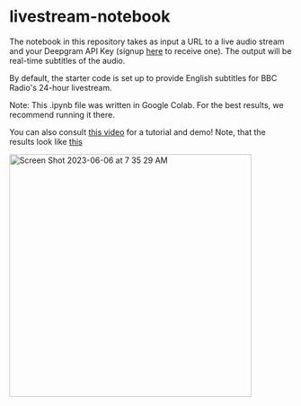 # livestream-notebook

The notebook in this repository takes as input a URL to a live audio stream and your Deepgram API Key (signup [here](https://console.deepgram.com/signup?utm_source=youtube) to receive one). The output will be real-time subtitles of the audio.

By default, the starter code is set up to provide English subtitles for BBC Radio's 24-hour livestream.

Note: This .ipynb file was written in Google Colab. For the best results, we recommend running it there.

You can also consult [this video](https://www.youtube.com/watch?v=dq4AiiiaAsY) for a tutorial and demo! Note, that the results look like [this](https://youtu.be/dq4AiiiaAsY?t=195)



<img width="431" alt="Screen Shot 2023-06-06 at 7 35 29 AM" src="https://github.com/deepgram-devs/livestream-notebook/assets/57232352/bd5230b0-91e3-4033-a187-3b2a411cf02d">

